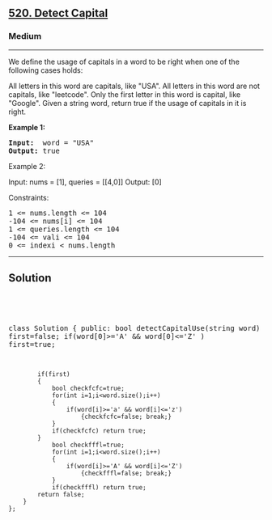 
<h2><a href="https://leetcode.com/problems/detect-capital/description/">520. Detect Capital</a></h2>
<h3>Medium</h3>
<hr>
<div><p>
We define the usage of capitals in a word to be right when one of the following cases holds:

All letters in this word are capitals, like "USA".
All letters in this word are not capitals, like "leetcode".
Only the first letter in this word is capital, like "Google".
Given a string word, return true if the usage of capitals in it is right.
</p>


<p><strong>Example 1:</strong></p>
<pre><strong>Input:</strong>  word = "USA"
<strong>Output:</strong> true
</pre>

Example 2:

Input: nums = [1], queries = [[4,0]]
Output: [0]
 

Constraints:
<pre>
1 <= nums.length <= 104
-104 <= nums[i] <= 104
1 <= queries.length <= 104
-104 <= vali <= 104
0 <= indexi < nums.length
</pre>
<hr>
 <h2><strong><b>Solution</b></strong></h2>
 <br>
 <pre>
 
  class Solution {
    public:
        bool detectCapitalUse(string word) {
            bool first=false;
            if(word[0]>='A' && word[0]<='Z' ) first=true;

            if(first)
            {
                bool checkfcfc=true;
                for(int i=1;i<word.size();i++)
                {
                    if(word[i]>='a' && word[i]<='z')
                        {checkfcfc=false; break;}
                }
                if(checkfcfc) return true;
            }
                bool checkfffl=true;
                for(int i=1;i<word.size();i++)
                {
                    if(word[i]>='A' && word[i]<='Z')
                        {checkfffl=false; break;}
                }
                if(checkfffl) return true;
            return false;
        }
    };
          
 </pre>

